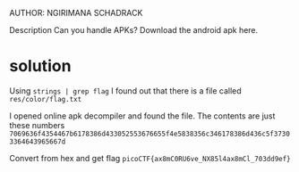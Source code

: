 AUTHOR: NGIRIMANA SCHADRACK

Description
Can you handle APKs?
Download the android apk here.


# solution

Using `strings | grep flag` I found out that there is a file called `res/color/flag.txt`

I opened online apk decompiler and found the file. The contents are just these numbers `7069636f4354467b6178386d433052553676655f4e5838356c346178386d436c5f37303364643965667d`

Convert from hex and get flag `picoCTF{ax8mC0RU6ve_NX85l4ax8mCl_703dd9ef}`